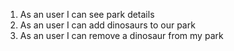 1. As an user I can see park details
2. As an user I can add dinosaurs to our park
3. As an user I can remove a dinosaur from my park
